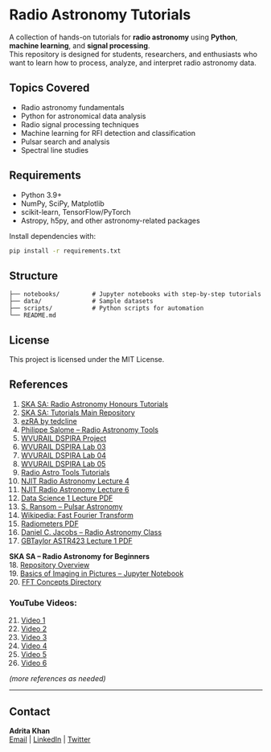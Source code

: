 # Radio Astronomy Tutorials

A collection of hands-on tutorials for **radio astronomy** using **Python**, **machine learning**, and **signal processing**.  
This repository is designed for students, researchers, and enthusiasts who want to learn how to process, analyze, and interpret radio astronomy data.

## Topics Covered

- Radio astronomy fundamentals
- Python for astronomical data analysis
- Radio signal processing techniques
- Machine learning for RFI detection and classification
- Pulsar search and analysis
- Spectral line studies

## Requirements

- Python 3.9+
- NumPy, SciPy, Matplotlib
- scikit-learn, TensorFlow/PyTorch
- Astropy, h5py, and other astronomy-related packages

Install dependencies with:

```bash
pip install -r requirements.txt
```

## Structure

```
├── notebooks/         # Jupyter notebooks with step-by-step tutorials
├── data/              # Sample datasets
├── scripts/           # Python scripts for automation
└── README.md
```



## License

This project is licensed under the MIT License.



## References

1. [SKA SA: Radio Astronomy Honours Tutorials](https://github.com/ska-sa/tutorials/tree/master/2_Radio_Astronomy_Honours)  
2. [SKA SA: Tutorials Main Repository](https://github.com/ska-sa/tutorials/tree/master)  
3. [ezRA by tedcline](https://github.com/tedcline/ezRA)  
4. [Philippe Salome – Radio Astronomy Tools](https://github.com/PhilippeSalome/radio-astro)  
5. [WVURAIL DSPIRA Project](https://github.com/WVURAIL/dspira)  
6. [WVURAIL DSPIRA Lab 03](https://github.com/WVURAIL/dspira/tree/master/labs/03)  
7. [WVURAIL DSPIRA Lab 04](https://github.com/WVURAIL/dspira/tree/master/labs/04)  
8. [WVURAIL DSPIRA Lab 05](https://github.com/WVURAIL/dspira/tree/master/labs/05)  
9. [Radio Astro Tools Tutorials](https://radio-astro-tools.github.io/tutorials/)  
10. [NJIT Radio Astronomy Lecture 4](https://web.njit.edu/~gary/728/Lecture4.html)  
11. [NJIT Radio Astronomy Lecture 6](https://web.njit.edu/~gary/728/Lecture6.html)  
12. [Data Science 1 Lecture PDF](https://agiseti.com/assets/files/DataScience1Lecture.pdf)  
13. [S. Ransom – Pulsar Astronomy](https://www.cv.nrao.edu/~sransom/web/A1.html)  
14. [Wikipedia: Fast Fourier Transform](https://en.wikipedia.org/wiki/Fast_Fourier_transform)  
15. [Radiometers PDF](https://home.ifa.hawaii.edu/users/jpw/classes/radio/lectures/radiometers.pdf)  
16. [Daniel C. Jacobs – Radio Astronomy Class](https://danielcjacobs.com/teaching-students/raclass/)  
17. [GBTaylor ASTR423 Lecture 1 PDF](https://leo.phys.unm.edu/~gbtaylor/astr423/lectures/01_intro-part1.pdf)  

**SKA SA – Radio Astronomy for Beginners**  
18. [Repository Overview](https://github.com/ska-sa/radio-astronomy-for-beginners)  
19. [Basics of Imaging in Pictures – Jupyter Notebook](https://github.com/ska-sa/radio-astronomy-for-beginners/blob/master/BasicsOfInterferometry/Basics_of_Imaging_in_Pictures.ipynb)  
20. [FFT Concepts Directory](https://github.com/ska-sa/radio-astronomy-for-beginners/tree/master/FFTconcepts)  

### YouTube Videos:
21. [Video 1](https://www.youtube.com/watch?v=QHXHu13p158)  
22. [Video 2](https://www.youtube.com/watch?v=uCPazA_-rmg)  
23. [Video 3](https://www.youtube.com/watch?v=Jm8MKZ39I8I)  
24. [Video 4](https://www.youtube.com/watch?v=G6AvRY-QyFE)  
25. [Video 5](https://www.youtube.com/watch?v=E7DeaDzWgjI)  
26. [Video 6](https://www.youtube.com/watch?v=Q7qGlYNDxmo)

*(more references as needed)*

---

## Contact

**Adrita Khan**  
[Email](mailto:adrita.khan.official@gmail.com) | [LinkedIn](https://www.linkedin.com/in/adrita-khan) | [Twitter](https://x.com/Adrita_)

